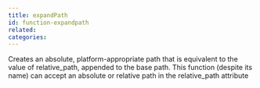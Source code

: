 ```yaml
---
title: expandPath
id: function-expandpath
related:
categories:
---
```


Creates an absolute, platform-appropriate path that is
        equivalent to the value of relative_path, appended to the base
        path. This function (despite its name) can accept an absolute
        or relative path in the relative_path attribute